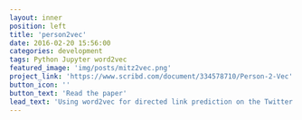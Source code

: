 ```yaml
---
layout: inner
position: left
title: 'person2vec'
date: 2016-02-20 15:56:00
categories: development
tags: Python Jupyter word2vec
featured_image: 'img/posts/mitz2vec.png'
project_link: 'https://www.scribd.com/document/334578710/Person-2-Vec'
button_icon: ''
button_text: 'Read the paper' 
lead_text: 'Using word2vec for directed link prediction on the Twitter social network graph'
---
```

